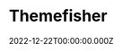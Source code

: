 ---
title: Themefisher
website: https://themefisher.com/
date: 2022-12-22T00:00:00.000Z
description: "Websites Themes & Templates Marketplace"
ssg:
  - Next
css:
  - Bootstrap
cms:
  - Forestry
category:
  - Marketplace
draft: false
---